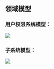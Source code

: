## 领域模型

### 用户权限系统模型：
![](http://ww4.sinaimg.cn/large/87c01ec7gy1fqrh768autj211n0f3wfj.jpg)
 
### 子系统模型：
![](http://ww4.sinaimg.cn/large/87c01ec7gy1fqrh76k23xj20xf0phadl.jpg)
